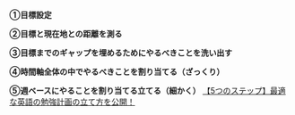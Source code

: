 **①目標設定**

**②目標と現在地との距離を測る**

**③目標までのギャップを埋めるためにやるべきことを洗い出す**

**④時間軸全体の中でやるべきことを割り当てる（ざっくり）**

**⑤週ベースにやることを割り当てる立てる（細かく）**
[【5つのステップ】最適な英語の勉強計画の立て方を公開！](https://atsueigo.com/how_to_plan/)